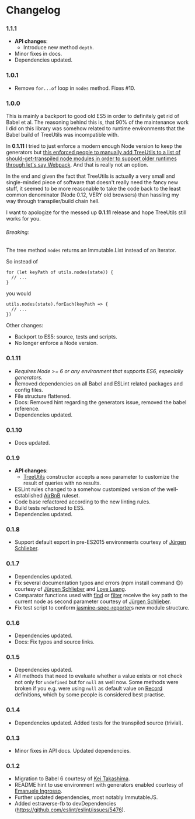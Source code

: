 # Changelog

### 1.1.1
- **API changes**:
  - Introduce new method `depth`.
- Minor fixes in docs.
- Dependencies updated.

### 1.0.1
- Remove `for...of` loop in `nodes` method. Fixes #10.

### 1.0.0

This is mainly a backport to good old ES5 in order to definitely get rid of Babel et al. The reasoning behind this is, that 90% of the maintenance work I did on this library was somehow related to runtime environments that the Babel build of TreeUtils was incompatible with.

In **0.1.11** I tried to just enforce a modern enough Node version to keep the generators but [this enforced people to manually add TreeUtils to a list of should-get-transpiled node modules in order to support older runtimes through let's say Webpack](https://github.com/lukasbuenger/immutable-treeutils/issues/9). And that is really not an option.

In the end and given the fact that TreeUtils is actually a very small and single-minded piece of software that doesn't really need the fancy new stuff, it seemed to be more reasonable to take the code back to the least common denominator (Node 0.12, VERY old browsers) than hassling my way through transpiler/build chain hell.

I want to apologize for the messed up **0.1.11** release and hope TreeUtils still works for you.

###### Breaking:

The tree method `nodes` returns an Immutable.List instead of an Iterator.

So instead of
```
for (let keyPath of utils.nodes(state)) {
  // ...
}
```
you would
```
utils.nodes(state).forEach(keyPath => {
  // ...
})
```

Other changes:
- Backport to ES5: source, tests and scripts.
- No longer enforce a Node version.

### 0.1.11
- *Requires Node >= 6 or any environment that supports ES6, especially generators.*
- Removed dependencies on all Babel and ESLint related packages and config files.
- File structure flattened.
- Docs: Removed hint regarding the generators issue, removed the babel reference.
- Dependencies updated.




### 0.1.10
- Docs updated.

### 0.1.9
- **API changes**:
	- [TreeUtils](#TreeUtils) constructor accepts a `none` parameter to customize the result of queries with no results.
- ESLint rules changed to a somehow customized version of the well-established [AirBnB](https://github.com/airbnb/javascript) ruleset.
- Code base refactored according to the new linting rules.
- Build tests refactored to ES5.
- Dependencies updated.

### 0.1.8
- Support default export in pre-ES2015 environments courtesy of [Jürgen Schlieber](https://github.com/jschlieber).

### 0.1.7

- Dependencies updated.
- Fix several documentation typos and errors (npm install command :blush:) courtesy of [Jürgen Schlieber](https://github.com/jschlieber) and [Love Luang](https://github.com/luangch).
- Comparator functions used with [find](#TreeUtils-find) or [filter](#TreeUtils-filter) receive the key path to the current node as second parameter courtesy of [Jürgen Schlieber](https://github.com/jschlieber).
- Fix test script to conform [jasmine-spec-reporter](https://github.com/bcaudan/jasmine-spec-reporter/)s new module structure.

### 0.1.6

- Dependencies updated.
- Docs: Fix typos and source links.

### 0.1.5

- Dependencies updated.
- All methods that need to evaluate whether a value exists or not check not only for `undefined` but for `null` as well now. Some methods were broken if you e.g. were using `null` as default value on [Record](http://facebook.github.io/immutable-js/docs/#/Record) definitions, which by some people is considered best practise.

### 0.1.4

- Dependencies updated. Added tests for the transpiled source (trivial).

### 0.1.3

- Minor fixes in API docs. Updated dependencies.

### 0.1.2

- Migration to Babel 6 courtesy of [Kei Takashima](https://github.com/keit).
- README hint to use environment with generators enabled courtesy of [Emanuele Ingrosso](https://github.com/ingro).
- Further updated dependencies, most notably ImmutableJS.
- Added estraverse-fb to devDependencies (https://github.com/eslint/eslint/issues/5476).
